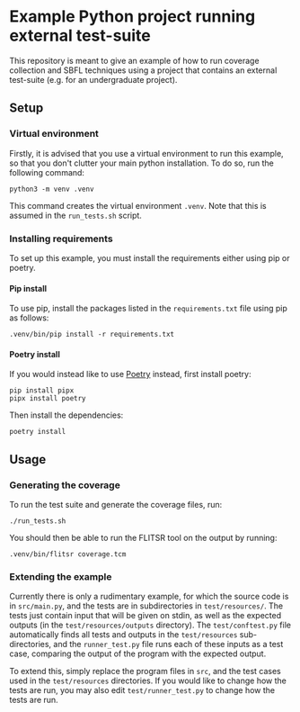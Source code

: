 # Example Python project running external test-suite

This repository is meant to give an example of how to run coverage collection
and SBFL techniques using a project that contains an external test-suite (e.g.
for an undergraduate project).

## Setup

### Virtual environment

Firstly, it is advised that you use a virtual environment to run this example,
so that you don't clutter your main python installation. To do so, run the
following command:
```
python3 -m venv .venv
```

This command creates the virtual environment `.venv`. Note that this is assumed
in the `run_tests.sh` script.

### Installing requirements

To set up this example, you must install the requirements either using pip or
poetry.

#### Pip install

To use pip, install the packages listed in the `requirements.txt` file using pip
as follows:

```
.venv/bin/pip install -r requirements.txt
```

#### Poetry install

If you would instead like to use [Poetry](https://python-poetry.org/docs/)
instead, first install poetry:

```
pip install pipx
pipx install poetry
```

Then install the dependencies:

```
poetry install
```

## Usage

### Generating the coverage

To run the test suite and generate the coverage files, run:

```
./run_tests.sh
```

You should then be able to run the FLITSR tool on the output by running:

```
.venv/bin/flitsr coverage.tcm
```

### Extending the example

Currently there is only a rudimentary example, for which the source code is in
`src/main.py`, and the tests are in subdirectories in `test/resources/`. The
tests just contain input that will be given on stdin, as well as the expected
outputs (in the `test/resources/outputs` directory). The `test/conftest.py` file
automatically finds all tests and outputs in the `test/resources`
sub-directories, and the `runner_test.py` file runs each of these inputs as a
test case, comparing the output of the program with the expected output.

To extend this, simply replace the program files in `src`, and the test cases
used in the `test/resources` directories. If you would like to change how the
tests are run, you may also edit `test/runner_test.py` to change how the tests
are run.
